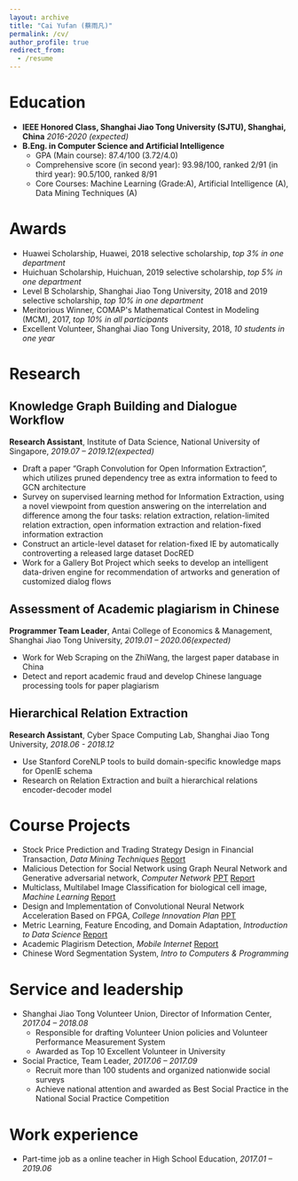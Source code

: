 ```yaml
---
layout: archive
title: "Cai Yufan (蔡雨凡)"
permalink: /cv/
author_profile: true
redirect_from:
  - /resume
---
```


# Education
- **IEEE Honored Class, Shanghai Jiao Tong University (SJTU), Shanghai, China** *2016-2020 (expected)*
- **B.Eng. in Computer Science and Artificial Intelligence**
  - GPA (Main course): 87.4/100 (3.72/4.0)
  - Comprehensive score (in second year): 93.98/100, ranked 2/91 (in third year): 90.5/100, ranked 8/91
  - Core Courses: Machine Learning (Grade:A), Artificial Intelligence (A), Data Mining Techniques (A)

# Awards
- Huawei Scholarship, Huawei, 2018 selective scholarship, *top 3% in one department*
- Huichuan Scholarship, Huichuan, 2019 selective scholarship, *top 5% in one department*
- Level B Scholarship, Shanghai Jiao Tong University, 2018 and 2019 selective scholarship, *top 10% in one department*
- Meritorious Winner, COMAP's Mathematical Contest in Modeling (MCM), 2017, *top 10% in all participants*
- Excellent Volunteer, Shanghai Jiao Tong University, 2018, *10 students in one year*


# Research 
## Knowledge Graph Building and Dialogue Workflow

**Research Assistant**, Institute of Data Science, National University of Singapore, *2019.07 – 2019.12(expected)*

- Draft a paper “Graph Convolution for Open Information Extraction”, which utilizes pruned dependency tree as extra information to feed to GCN architecture
- Survey on supervised learning method for Information Extraction, using a novel viewpoint from question answering on the interrelation and difference among the four tasks: relation extraction, relation-limited relation extraction, open information extraction and relation-fixed information extraction
- Construct an article-level dataset for relation-fixed IE by automatically controverting a released large dataset DocRED
- Work for a Gallery Bot Project  which seeks to develop an intelligent data-driven engine for recommendation of artworks and generation of customized dialog flows

## Assessment of Academic plagiarism in Chinese
**Programmer Team Leader**, Antai College of Economics & Management, Shanghai Jiao Tong University, *2019.01 – 2020.06(expected)*
- Work for Web Scraping on the ZhiWang, the largest paper database in China
- Detect and report academic fraud and develop Chinese language processing tools for paper plagiarism

## Hierarchical Relation Extraction 
**Research Assistant**, Cyber Space Computing Lab, Shanghai Jiao Tong University, *2018.06 - 2018.12*
- Use Stanford CoreNLP tools to build domain-specific knowledge maps for OpenIE schema
- Research on Relation Extraction and built a hierarchical relations encoder-decoder model

# Course Projects
- Stock Price Prediction and Trading Strategy Design in Financial Transaction, *Data Mining Techniques* [Report](https://caiyufan-sjtu.github.io/files/DM.pdf)
- Malicious Detection for Social Network using Graph Neural Network and Generative adversarial network, *Computer Network* [PPT](https://caiyufan-sjtu.github.io/files/Network_ppt.pdf) [Report](https://caiyufan-sjtu.github.io/files/Network.pdf)
- Multiclass, Multilabel Image Classification for biological cell image, *Machine Learning* [Report](https://caiyufan-sjtu.github.io/files/ML.pdf)
- Design and Implementation of Convolutional Neural Network Acceleration Based on FPGA, *College Innovation Plan* [PPT](https://caiyufan-sjtu.github.io/files/FPGA.pdf)
- Metric Learning, Feature Encoding, and Domain Adaptation, *Introduction to Data Science* [Report](https://caiyufan-sjtu.github.io/files/Dimension-Reduction.pdf)
- Academic Plagirism Detection, *Mobile Internet* [Report](https://caiyufan-sjtu.github.io/files/Mobile_Internet.pdf)
- Chinese Word Segmentation System, *Intro to Computers & Programming*

# Service and leadership
- Shanghai Jiao Tong Volunteer Union, Director of Information Center, *2017.04 – 2018.08*
  - Responsible for drafting Volunteer Union policies and Volunteer Performance Measurement System
  - Awarded as Top 10 Excellent Volunteer in University
- Social Practice, Team Leader, *2017.06 – 2017.09*
  - Recruit more than 100 students and organized nationwide social surveys
  - Achieve national attention and awarded as Best Social Practice in the National Social Practice Competition

# Work experience
- Part-time job as a online teacher in High School Education, *2017.01 – 2019.06*
